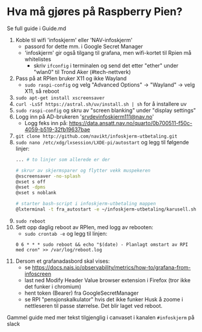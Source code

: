 # Hva må gjøres på Raspberry Pien?

Se full guide i Guide.md

1. Koble til wifi 'infoskjerm' eller 'NAV-infoskjerm'
    - passord for dette mm. i Google Secret Manager
    - 'infoskjerm' gir også tilgang til grafana, men wifi-kortet til Rpien må whitelistes
        - skriv `ifconfig` i terminalen og send det etter "ether" under "wlan0" til Trond Aker (#tech-nettverk)
2. Pass på at RPIen bruker X11 og ikke Wayland
    - `sudo raspi-config` og velg "Advanced Options" -> "Wayland" -> velg X11, så reboot
3. `sudo apt-get install xscreensaver`
4. `curl -LsSf https://astral.sh/uv/install.sh | sh` for å installere uv
4. `sudo raspi-config` og skru av "screen blanking" under "display settings"
5. Logg inn på AD-brukeren 'srvdevinfoskjerm111@nav.no'
    - Logg feks inn på: https://data.ansatt.nav.no/quarto/0b700511-f50c-4059-b519-32fb19637bae
6. `git clone http://github.com/navikt/infoskjerm-utbetaling.git`
10. `sudo nano /etc/xdg/lxsession/LXDE-pi/autostart` og legg til følgende linjer:
    ````bash
    ... # to linjer som allerede er der

    # skrur av skjermsparer og flytter vekk muspekeren
    @xscreensaver -no-splash
    @xset s off
    @xset -dpms
    @xset s noblank

    # starter bash-script i infoskjerm-utbetaling mappen
    @lxterminal -t fra_autostart -e ~/infoskjerm-utbetaling/karusell.sh
    ````
11. `sudo reboot`
12. Sett opp daglig reboot av RPIen, med logg av rebooten:
    - `sudo crontab -e` og legg til linjen:
    ```
    0 6 * * * sudo reboot && echo "$(date) - Planlagt omstart av RPI med cron" >> /var/log/reboot.log
    ```
13. Dersom et grafanadasbord skal vises:
    - se https://docs.nais.io/observability/metrics/how-to/grafana-from-infoscreen
    - last ned Modify Header Value browser extension i Firefox (tror ikke det funker i chromium)
    - hent token (Bearer) fra GoogleSecretManager
    - se RPI "pensjonskalkulator" hvis det ikke funker
Husk å zoome i nettleseren til passe størrelse. Det blir laget ved reboot.


Gammel guide med mer tekst tilgjenglig i canvaset i kanalen `#infoskjerm` på slack
